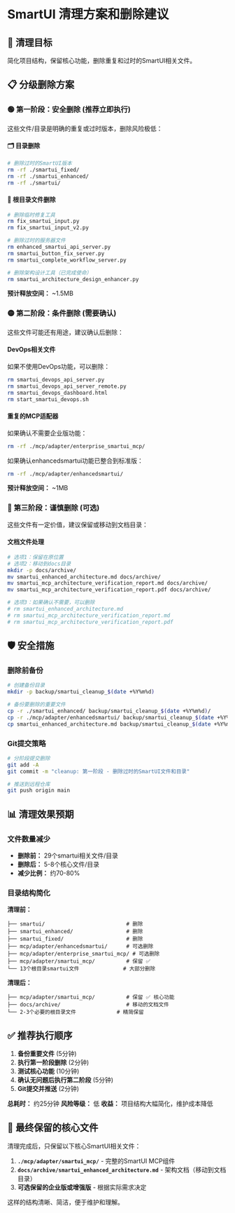 # SmartUI 清理方案和删除建议

## 🎯 **清理目标**

简化项目结构，保留核心功能，删除重复和过时的SmartUI相关文件。

## 📋 **分级删除方案**

### 🟢 **第一阶段：安全删除 (推荐立即执行)**

这些文件/目录是明确的重复或过时版本，删除风险极低：

#### **🗂️ 目录删除**
```bash
# 删除过时的SmartUI版本
rm -rf ./smartui_fixed/
rm -rf ./smartui_enhanced/
rm -rf ./smartui/
```

#### **📄 根目录文件删除**
```bash
# 删除临时修复工具
rm fix_smartui_input.py
rm fix_smartui_input_v2.py

# 删除过时的服务器文件
rm enhanced_smartui_api_server.py
rm smartui_button_fix_server.py
rm smartui_complete_workflow_server.py

# 删除架构设计工具（已完成使命）
rm smartui_architecture_design_enhancer.py
```

**预计释放空间：** ~1.5MB

### 🟡 **第二阶段：条件删除 (需要确认)**

这些文件可能还有用途，建议确认后删除：

#### **DevOps相关文件**
如果不使用DevOps功能，可以删除：
```bash
rm smartui_devops_api_server.py
rm smartui_devops_api_server_remote.py
rm smartui_devops_dashboard.html
rm start_smartui_devops.sh
```

#### **重复的MCP适配器**
如果确认不需要企业版功能：
```bash
rm -rf ./mcp/adapter/enterprise_smartui_mcp/
```

如果确认enhancedsmartui功能已整合到标准版：
```bash
rm -rf ./mcp/adapter/enhancedsmartui/
```

**预计释放空间：** ~1MB

### 🔴 **第三阶段：谨慎删除 (可选)**

这些文件有一定价值，建议保留或移动到文档目录：

#### **文档文件处理**
```bash
# 选项1：保留在原位置
# 选项2：移动到docs目录
mkdir -p docs/archive/
mv smartui_enhanced_architecture.md docs/archive/
mv smartui_mcp_architecture_verification_report.md docs/archive/
mv smartui_mcp_architecture_verification_report.pdf docs/archive/

# 选项3：如果确认不需要，可以删除
# rm smartui_enhanced_architecture.md
# rm smartui_mcp_architecture_verification_report.md
# rm smartui_mcp_architecture_verification_report.pdf
```

## 🛡️ **安全措施**

### **删除前备份**
```bash
# 创建备份目录
mkdir -p backup/smartui_cleanup_$(date +%Y%m%d)

# 备份要删除的重要文件
cp -r ./smartui_enhanced/ backup/smartui_cleanup_$(date +%Y%m%d)/
cp -r ./mcp/adapter/enhancedsmartui/ backup/smartui_cleanup_$(date +%Y%m%d)/
cp smartui_enhanced_architecture.md backup/smartui_cleanup_$(date +%Y%m%d)/
```

### **Git提交策略**
```bash
# 分阶段提交删除
git add -A
git commit -m "cleanup: 第一阶段 - 删除过时的SmartUI文件和目录"

# 推送到远程仓库
git push origin main
```

## 📊 **清理效果预期**

### **文件数量减少**
- **删除前：** 29个smartui相关文件/目录
- **删除后：** 5-8个核心文件/目录
- **减少比例：** 约70-80%

### **目录结构简化**
**清理前：**
```
├── smartui/                          # 删除
├── smartui_enhanced/                 # 删除  
├── smartui_fixed/                    # 删除
├── mcp/adapter/enhancedsmartui/      # 可选删除
├── mcp/adapter/enterprise_smartui_mcp/ # 可选删除
├── mcp/adapter/smartui_mcp/          # 保留 ✅
└── 13个根目录smartui文件              # 大部分删除
```

**清理后：**
```
├── mcp/adapter/smartui_mcp/          # 保留 ✅ 核心功能
├── docs/archive/                     # 移动的文档文件
└── 2-3个必要的根目录文件             # 精简保留
```

## ✅ **推荐执行顺序**

1. **备份重要文件** (5分钟)
2. **执行第一阶段删除** (2分钟) 
3. **测试核心功能** (10分钟)
4. **确认无问题后执行第二阶段** (5分钟)
5. **Git提交并推送** (2分钟)

**总耗时：** 约25分钟
**风险等级：** 低
**收益：** 项目结构大幅简化，维护成本降低

## 🎯 **最终保留的核心文件**

清理完成后，只保留以下核心SmartUI相关文件：

1. **`./mcp/adapter/smartui_mcp/`** - 完整的SmartUI MCP组件
2. **`docs/archive/smartui_enhanced_architecture.md`** - 架构文档（移动到文档目录）
3. **可选保留的企业版或增强版** - 根据实际需求决定

这样的结构清晰、简洁，便于维护和理解。

